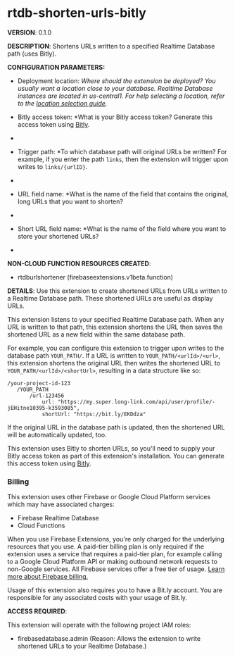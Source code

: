 # rtdb-shorten-urls-bitly

**VERSION**: 0.1.0

**DESCRIPTION**: Shortens URLs written to a specified Realtime Database path (uses Bitly).



**CONFIGURATION PARAMETERS:**

* Deployment location: *Where should the extension be deployed? You usually want a location close to your database. Realtime Database instances are located in us-central1. For help selecting a location, refer to the [location selection guide](https://firebase.google.com/docs/functions/locations).*

* Bitly access token: *What is your Bitly access token? Generate this access token using [Bitly](https://bitly.com/a/oauth_apps).
*

* Trigger path: *To which database path will original URLs be written? For example, if you enter the path `links`, then the extension will trigger upon writes to `links/{urlID}`.
*

* URL field name: *What is the name of the field that contains the original, long URLs that you want to shorten?
*

* Short URL field name: *What is the name of the field where you want to store your shortened URLs?
*



**NON-CLOUD FUNCTION RESOURCES CREATED**:

* rtdburlshortener (firebaseextensions.v1beta.function)



**DETAILS**: Use this extension to create shortened URLs from URLs written to a Realtime Database path. These shortened URLs are useful as display URLs.

This extension listens to your specified Realtime Database path. When any URL is written to that path, this extension shortens the URL then saves the shortened URL as a new field within the same database path.

For example, you can configure this extension to trigger upon writes to the database path `YOUR_PATH/`. If a URL is written to `YOUR_PATH/<urlId>/<url>`, this extension shortens the original URL then writes the shortened URL to `YOUR_PATH/<urlId>/<shortUrl>`, resulting in a data structure like so:

```
/your-project-id-123
   /YOUR_PATH
       /url-123456
           url: "https://my.super.long-link.com/api/user/profile/-jEHitne10395-k3593085",
           shortUrl: "https://bit.ly/EKDdza"
```

If the original URL in the database path is updated, then the shortened URL will be automatically updated, too.

This extension uses Bitly to shorten URLs, so you'll need to supply your Bitly access token as part of this extension's installation. You can generate this access token using [Bitly](https://bitly.com/a/oauth_apps).

### Billing

This extension uses other Firebase or Google Cloud Platform services which may have associated charges:

- Firebase Realtime Database
- Cloud Functions

When you use Firebase Extensions, you're only charged for the underlying resources that you use. A paid-tier billing plan is only required if the extension uses a service that requires a paid-tier plan, for example calling to a Google Cloud Platform API or making outbound network requests to non-Google services. All Firebase services offer a free tier of usage. [Learn more about Firebase billing.](https://firebase.google.com/pricing)

Usage of this extension also requires you to have a Bit.ly account. You are responsible for any associated costs with your usage of Bit.ly.



**ACCESS REQUIRED**:



This extension will operate with the following project IAM roles:

* firebasedatabase.admin (Reason: Allows the extension to write shortened URLs to your Realtime Database.)
